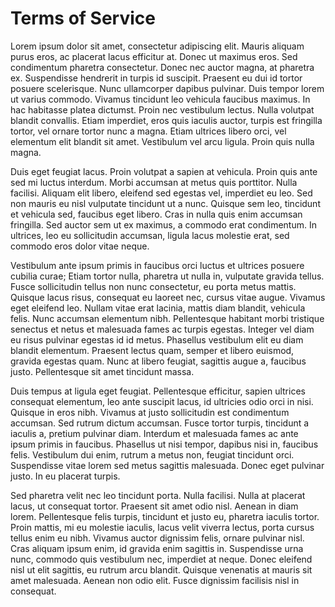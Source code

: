 # Terms of Service

Lorem ipsum dolor sit amet, consectetur adipiscing elit. Mauris aliquam purus eros, ac placerat lacus efficitur at. Donec ut maximus eros. Sed condimentum pharetra consectetur. Donec nec auctor magna, at pharetra ex. Suspendisse hendrerit in turpis id suscipit. Praesent eu dui id tortor posuere scelerisque. Nunc ullamcorper dapibus pulvinar. Duis tempor lorem ut varius commodo. Vivamus tincidunt leo vehicula faucibus maximus. In hac habitasse platea dictumst. Proin nec vestibulum lectus. Nulla volutpat blandit convallis. Etiam imperdiet, eros quis iaculis auctor, turpis est fringilla tortor, vel ornare tortor nunc a magna. Etiam ultrices libero orci, vel elementum elit blandit sit amet. Vestibulum vel arcu ligula. Proin quis nulla magna.

Duis eget feugiat lacus. Proin volutpat a sapien at vehicula. Proin quis ante sed mi luctus interdum. Morbi accumsan at metus quis porttitor. Nulla facilisi. Aliquam elit libero, eleifend sed egestas vel, imperdiet eu leo. Sed non mauris eu nisl vulputate tincidunt ut a nunc. Quisque sem leo, tincidunt et vehicula sed, faucibus eget libero. Cras in nulla quis enim accumsan fringilla. Sed auctor sem ut ex maximus, a commodo erat condimentum. In ultrices, leo eu sollicitudin accumsan, ligula lacus molestie erat, sed commodo eros dolor vitae neque.

Vestibulum ante ipsum primis in faucibus orci luctus et ultrices posuere cubilia curae; Etiam tortor nulla, pharetra ut nulla in, vulputate gravida tellus. Fusce sollicitudin tellus non nunc consectetur, eu porta metus mattis. Quisque lacus risus, consequat eu laoreet nec, cursus vitae augue. Vivamus eget eleifend leo. Nullam vitae erat lacinia, mattis diam blandit, vehicula felis. Nunc accumsan elementum nibh. Pellentesque habitant morbi tristique senectus et netus et malesuada fames ac turpis egestas. Integer vel diam eu risus pulvinar egestas id id metus. Phasellus vestibulum elit eu diam blandit elementum. Praesent lectus quam, semper et libero euismod, gravida egestas quam. Nunc at libero feugiat, sagittis augue a, faucibus justo. Pellentesque sit amet tincidunt massa.

Duis tempus at ligula eget feugiat. Pellentesque efficitur, sapien ultrices consequat elementum, leo ante suscipit lacus, id ultricies odio orci in nisi. Quisque in eros nibh. Vivamus at justo sollicitudin est condimentum accumsan. Sed rutrum dictum accumsan. Fusce tortor turpis, tincidunt a iaculis a, pretium pulvinar diam. Interdum et malesuada fames ac ante ipsum primis in faucibus. Phasellus ut nisi tempor, dapibus nisi in, faucibus felis. Vestibulum dui enim, rutrum a metus non, feugiat tincidunt orci. Suspendisse vitae lorem sed metus sagittis malesuada. Donec eget pulvinar justo. In eu placerat turpis.

Sed pharetra velit nec leo tincidunt porta. Nulla facilisi. Nulla at placerat lacus, ut consequat tortor. Praesent sit amet odio nisl. Aenean in diam lorem. Pellentesque felis turpis, tincidunt et justo eu, pharetra iaculis tortor. Proin mattis, mi eu molestie iaculis, lacus velit viverra lectus, porta cursus tellus enim eu nibh. Vivamus auctor dignissim felis, ornare pulvinar nisl. Cras aliquam ipsum enim, id gravida enim sagittis in. Suspendisse urna nunc, commodo quis vestibulum nec, imperdiet at neque. Donec eleifend nisl ut elit sagittis, eu rutrum arcu blandit. Quisque venenatis at mauris sit amet malesuada. Aenean non odio elit. Fusce dignissim facilisis nisl in consequat.


